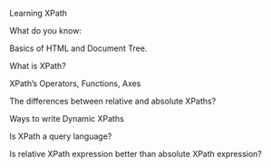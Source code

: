 Learning XPath 

What do you know:

Basics of HTML and Document Tree.

What is XPath?

XPath’s Operators, Functions, Axes

The differences between relative and absolute XPaths?

Ways to write Dynamic XPaths

Is XPath a query language?

Is relative XPath expression better than absolute XPath expression?
